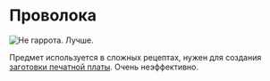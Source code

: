 # Проволока

![Не гаррота. Лучше.](oredict:oc:materialCuttingWire)

Предмет используется в сложных рецептах, нужен для создания [заготовки печатной платы](rawCircuitBoard.md). Очень неэффективно.
